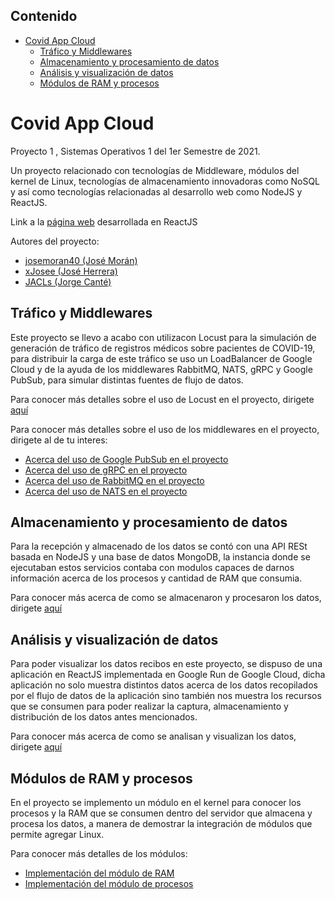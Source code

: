 ## Contenido
- [Covid App Cloud](#covid-app-cloud)
  * [Tráfico y Middlewares](#tráfico-y-middlewares)
  * [Almacenamiento y procesamiento de datos](#almacenamiento-y-procesamiento-de-datos)
  * [Análisis y visualización de datos](#análisis-y-visualización-de-datos)
  * [Módulos de RAM y procesos](#módulos-de-ram-y-procesos)

# Covid App Cloud
Proyecto 1 , Sistemas Operativos 1 del 1er Semestre de 2021.

Un proyecto relacionado con tecnologías de Middleware, módulos del kernel de Linux, tecnologías de almacenamiento innovadoras como NoSQL y así como tecnologías relacionadas al desarrollo web como NodeJS y ReactJS.

Link a la [página web](https://covid-app-wlvcuo66pq-uc.a.run.app) desarrollada en ReactJS

Autores del proyecto:
- [josemoran40 (José Morán)](https://github.com/josemoran40)
- [xJosee (José Herrera)](https://github.com/xJosee)
- [JACLs (Jorge Canté)](https://github.com/JACLs)


## Tráfico y Middlewares
Este proyecto se llevo a acabo con utilizacon Locust para la simulación de generación de tráfico de registros médicos sobre pacientes de COVID-19, para distribuir la carga de este tráfico se uso un LoadBalancer de Google Cloud y de la ayuda de los middlewares RabbitMQ, NATS, gRPC y Google PubSub, para simular distintas fuentes de flujo de datos.

Para conocer más detalles sobre el uso de Locust en el proyecto, dirigete [aquí](locust)

Para conocer más detalles sobre el uso de los middlewares en el proyecto, dirigete al de tu interes:
- [Acerca del uso de Google PubSub en el proyecto](googlepubsub)
- [Acerca del uso de gRPC en el proyecto](grpc)
- [Acerca del uso de RabbitMQ en el proyecto](rabbitmq)
- [Acerca del uso de NATS en el proyecto](nats)

## Almacenamiento y procesamiento de datos
Para la recepción y almacenado de los datos se contó con una API RESt basada en NodeJS y una base de datos MongoDB, la instancia donde se ejecutaban estos servicios contaba con modulos capaces de darnos información acerca de los procesos y cantidad de RAM que consumia.

Para conocer más acerca de como se almacenaron y procesaron los datos, dirigete [aquí](server)

## Análisis y visualización de datos
Para poder visualizar los datos recibos en este proyecto, se dispuso de una aplicación en ReactJS implementada en Google Run de Google Cloud, dicha aplicación no solo muestra distintos datos acerca de los datos recopilados por el flujo de datos de la aplicación sino también nos muestra los recursos que se consumen para poder realizar la captura, almacenamiento y distribución de los datos antes mencionados.

Para conocer más acerca de como se analisan y visualizan los datos, dirigete [aquí](web-app)

## Módulos de RAM y procesos
En el proyecto se implemento un módulo en el kernel para conocer los procesos y la RAM que se consumen dentro del servidor que almacena y procesa los datos, a manera de demostrar la integración de módulos que permite agregar Linux.

Para conocer más detalles de los módulos:
- [Implementación del módulo de RAM](rammodule)
- [Implementación del módulo de procesos](processmodule)